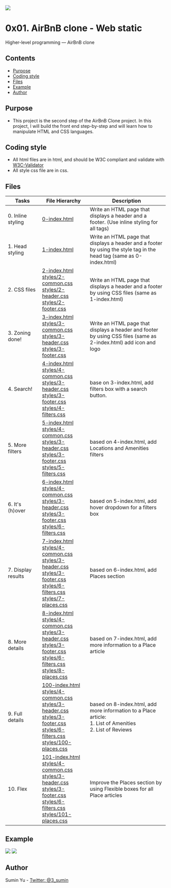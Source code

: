 <img src="https://www.holbertonschool.com/holberton-logo-twitter-card.png">

#  0x01. AirBnB clone - Web static
Higher-level programming ― AirBnB clone

## Contents
* [Purpose](https://github.com/sumin3/AirBnB_clone/tree/master/web_static#Purpose)
* [Coding style](https://github.com/sumin3/AirBnB_clone/tree/master/web_static#Coding-style)
* [Files](https://github.com/sumin3/AirBnB_clone/tree/master/web_static#Files)
* [Example](https://github.com/sumin3/AirBnB_clone/tree/master/web_static#Example)
* [Author](https://github.com/sumin3/AirBnB_clone/tree/master/web_static#author)

## Purpose
- This project is the second step of the AirBnB Clone project. In this project, I will build the front end step-by-step and will learn how to manipulate HTML and CSS languages.

## Coding style
- All html files are in html, and should be W3C compliant and validate with [W3C-Validator](https://github.com/holbertonschool/W3C-Validator)
- All style css file are in css.

## Files
|    Tasks  <img width=200/> | File Hierarchy <img width=200/> |   Description <img width=500/> |
|------------|-----------------|-------------
| 0. Inline styling | [0-index.html](0-index.html) | Write an HTML page that displays a header and a footer. (Use inline styling for all tags)
| 1. Head styling | [1-index.html](1-index.html) | Write an HTML page that displays a header and a footer by using the style tag in the head tag (same as 0-index.html)
| 2. CSS files | [2-index.html](2-index.html) <br />[styles/2-common.css](styles/2-common.css)<br /> [styles/2-header.css](styles/2-header.css)<br />[styles/2-footer.css](styles/2-footer.css)| Write an HTML page that displays a header and a footer by using CSS files (same as 1-index.html)
| 3. Zoning done! | [3-index.html](3-index.html) <br />[styles/3-common.css](styles/3-common.css)<br /> [styles/3-header.css](styles/3-header.css) <br />[styles/3-footer.css](styles/3-footer.css) | Write an HTML page that displays a header and footer by using CSS files (same as 2-index.html) add icon and logo
| 4. Search! | [4-index.html](4-index.html) <br />[styles/4-common.css](styles/4-common.css) <br />[styles/3-header.css](styles/3-header.css)<br />[styles/3-footer.css](styles/3-footer.css) <br />[styles/4-filters.css](styles/4-filters.css) | base on 3-index.html, add filters box with a search button.
| 5. More filters | [5-index.html](5-index.html) <br />[styles/4-common.css](styles/4-common.css) <br />[styles/3-header.css](styles/3-header.css) <br />[styles/3-footer.css](styles/3-footer.css) <br /> [styles/5-filters.css](styles/5-filters.css) | based on 4-index.html, add Locations and Amenities filters
| 6. It's (h)over | [6-index.html](6-index.html) <br />[styles/4-common.css](styles/4-common.css) <br />[styles/3-header.css](styles/3-header.css) <br />[styles/3-footer.css](styles/3-footer.css) <br />[styles/6-filters.css](styles/6-filters.css) |based on 5-index.html, add hover dropdown for a filters box
| 7. Display results | [7-index.html](7-index.html) <br />[styles/4-common.css](styles/4-common.css) <br />[styles/3-header.css](styles/3-header.css) <br />[styles/3-footer.css](styles/3-footer.css) <br />[styles/6-filters.css](styles/6-filters.css) <br />[styles/7-places.css](styles/7-places.css) | based on 6-index.html, add Places section
| 8. More details | [8-index.html](8-index.html) <br />[styles/4-common.css](styles/4-common.css) <br />[styles/3-header.css](styles/3-header.css) <br />[styles/3-footer.css](styles/3-footer.css) <br />[styles/6-filters.css](styles/6-filters.css) <br />[styles/8-places.css](styles/8-places.css) | based on 7-index.html, add more information to a Place article
|  9. Full details | [100-index.html](100-index.html) <br />[styles/4-common.css](styles/4-common.css) <br />[styles/3-header.css](styles/3-header.css)<br /> [styles/3-footer.css](styles/3-footer.css) <br />[styles/6-filters.css](styles/6-filters.css) <br />[styles/100-places.css](styles/100-places.css) | based on 8-index.html, add more information to a Place article: <br />1. List of Amenities <br />2. List of Reviews
| 10. Flex | [101-index.html](101-index.html) <br />[styles/4-common.css](styles/4-common.css) <br />[styles/3-header.css](styles/3-header.css) <br />[styles/3-footer.css](styles/3-footer.css) <br />[styles/6-filters.css](styles/6-filters.css) <br />[styles/101-places.css](styles/101-places.css) | Improve the Places section by using Flexible boxes for all Place articles

## Example
<img src="https://s3.amazonaws.com/intranet-projects-files/holbertonschool-higher-level_programming+/268/8-index.png">
<img src="https://s3.amazonaws.com/intranet-projects-files/holbertonschool-higher-level_programming+/268/100-index.png">


## Author
Sumin Yu - [Twitter: @3_sumin](https://twitter.com/3_sumin)